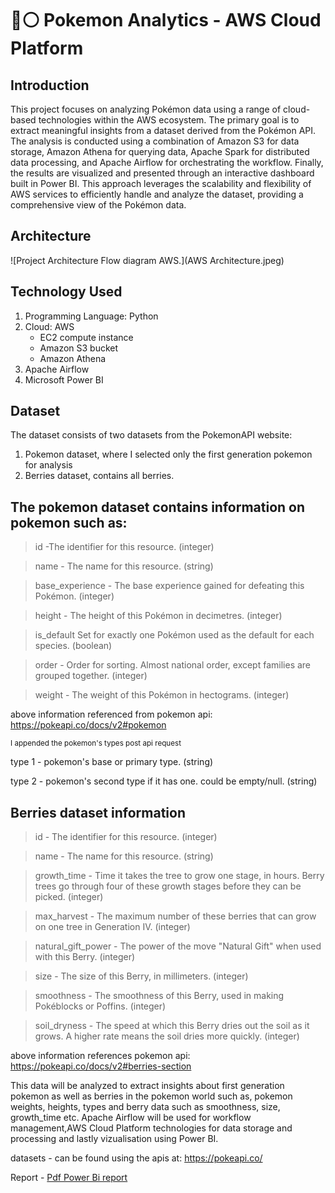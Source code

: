 # 🔴⚪ Pokemon Analytics - AWS Cloud Platform

## Introduction
This project focuses on analyzing Pokémon data using a range of cloud-based technologies within the AWS ecosystem. The primary goal is to extract meaningful insights from a dataset derived from the Pokémon API. The analysis is conducted using a combination of Amazon S3 for data storage, Amazon Athena for querying data, Apache Spark for distributed data processing, and Apache Airflow for orchestrating the workflow. Finally, the results are visualized and presented through an interactive dashboard built in Power BI. This approach leverages the scalability and flexibility of AWS services to efficiently handle and analyze the dataset, providing a comprehensive view of the Pokémon data.

## Architecture
![Project Architecture Flow diagram AWS.](AWS Architecture.jpeg)

## Technology Used
1. Programming Language: Python
2. Cloud: AWS
   - EC2 compute instance
   - Amazon S3 bucket
   - Amazon Athena
3. Apache Airflow
4. Microsoft Power BI

## Dataset
The dataset consists of two datasets from the PokemonAPI website:
1. Pokemon dataset, where I selected only the first generation pokemon for analysis
2. Berries dataset, contains all berries.

## The pokemon dataset contains information on pokemon such as:

> id -The identifier for this resource. (integer)

> name - The name for this resource. (string)

> base_experience	- The base experience gained for defeating this Pokémon. (integer)

> height - The height of this Pokémon in decimetres. (integer)

> is_default	Set for exactly one Pokémon used as the default for each species. (boolean)

> order	- Order for sorting. Almost national order, except families are grouped together. (integer)

> weight - The weight of this Pokémon in hectograms. (integer)

above information referenced from pokemon api: https://pokeapi.co/docs/v2#pokemon

<sub> I appended the pokemon's types post api request </sub>

type 1 - pokemon's base or primary type. (string)

type 2 - pokemon's second type if it has one. could be empty/null. (string)


## Berries dataset information

> id	- The identifier for this resource. (integer)

> name	- The name for this resource. (string)

> growth_time	- Time it takes the tree to grow one stage, in hours. Berry trees go through four of these growth stages before they can be picked. (integer)

> max_harvest - The maximum number of these berries that can grow on one tree in Generation IV. (integer)

> natural_gift_power - The power of the move "Natural Gift" when used with this Berry. (integer)

> size - The size of this Berry, in millimeters. (integer)

> smoothness - The smoothness of this Berry, used in making Pokéblocks or Poffins. (integer)

> soil_dryness - The speed at which this Berry dries out the soil as it grows. A higher rate means the soil dries more quickly. (integer)

above information references pokemon api: https://pokeapi.co/docs/v2#berries-section



This data will be analyzed to extract insights about first generation pokemon as well as berries in the pokemon world such as, pokemon weights, heights, types and berry data such as smoothness, size, growth_time etc. Apache Airflow will be used for workflow management,AWS Cloud Platform technologies for data storage and processing and lastly vizualisation using Power BI.

datasets - can be found using the apis at: https://pokeapi.co/

Report - [Pdf Power Bi report](pokedata.pdf)


